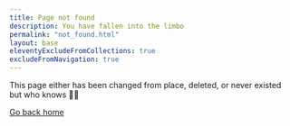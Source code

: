 ```yaml
---
title: Page not found
description: You have fallen into the limbo
permalink: "not_found.html"
layout: base
eleventyExcludeFromCollections: true
excludeFromNavigation: true
---
```


<p class="not-found-js">The url: <code id="url"></code> doesn't seem to exist in the server.</p>

<p class="not-found">This page either has been changed from place, deleted, or never existed but who knows 🤷‍♀️</p>

<a href="/">Go back home</a>

<style>
    .not-found {
        display:none;

    }
</style>

<noscript>
<style>
    .not-found-js {
        display:none;
    }
    .not-found {
        margin:0;
        display: block;
    }
</style>
</noscript>

<script>
  document
    .getElementById("url")
    .innerHTML = document.URL;
</script>
